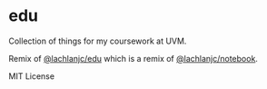 # edu

Collection of things for my coursework at UVM.

Remix of [@lachlanjc/edu](https://github.com/lachlanjc/edu) which is a remix of [@lachlanjc/notebook](https://github.com/lachlanjc/notebook).

MIT License
